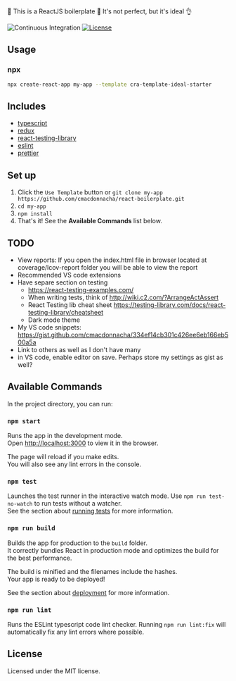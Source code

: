 🚀 This is a ReactJS boilerplate 🚀 It's not perfect, but it's ideal 👌

<!-- prettier-ignore-start -->
![Continuous Integration](https://github.com/cmacdonnacha/react-boilerplate/workflows/Continuous%20Integration/badge.svg)
[![License](https://img.shields.io/npm/l/cra-template-ideal-starter.svg)](https://github.com/cmacdonnacha/cra-template-ideal-starter/blob/master/LICENSE)
<!-- prettier-ignore-end -->

## Usage

### npx

```sh
npx create-react-app my-app --template cra-template-ideal-starter
```

## Includes

- [typescript][typescript]
- [redux][redux]
- [react-testing-library][react-testing-library]
- [eslint][eslint]
- [prettier][prettier]

## Set up

1. Click the `Use Template` button or `git clone my-app https://github.com/cmacdonnacha/react-boilerplate.git`
2. `cd my-app`
3. `npm install`
4. That's it! See the **Available Commands** list below.

## TODO

- View reports: If you open the index.html file in browser located at coverage/lcov-report folder you will be able to view the report
- Recommended VS code extensions
- Have separe section on testing
  - https://react-testing-examples.com/
  - When writing tests, think of http://wiki.c2.com/?ArrangeActAssert
  - React Testing lib cheat sheet https://testing-library.com/docs/react-testing-library/cheatsheet
  - Dark mode theme
- My VS code snippets: https://gist.github.com/cmacdonnacha/334ef14cb301c426ee6eb166eb500a5a
- Link to others as well as I don't have many
- in VS code, enable editor on save. Perhaps store my settings as gist as well?

## Available Commands

In the project directory, you can run:

### `npm start`

Runs the app in the development mode.<br />
Open [http://localhost:3000](http://localhost:3000) to view it in the browser.

The page will reload if you make edits.<br />
You will also see any lint errors in the console.

### `npm test`

Launches the test runner in the interactive watch mode. Use `npm run test-no-watch` to run tests without a watcher.<br />
See the section about [running tests](https://facebook.github.io/create-react-app/docs/running-tests) for more information.

### `npm run build`

Builds the app for production to the `build` folder.<br />
It correctly bundles React in production mode and optimizes the build for the best performance.

The build is minified and the filenames include the hashes.<br />
Your app is ready to be deployed!

See the section about [deployment](https://facebook.github.io/create-react-app/docs/deployment) for more information.

### `npm run lint`

Runs the ESLint typescript code lint checker. Running `npm run lint:fix` will automatically fix any lint errors where possible.

## License

Licensed under the MIT license.

<!-- prettier-ignore-start -->
[npm]: https://www.npmjs.com/
[node]: https://nodejs.org
[continuous-integration-badge]: https://github.com/cmacdonnacha/react-boilerplate/workflows/Continuous%20Integration/badge.svg
[package]: https://www.npmjs.com/package/cra-template-ideal-starter
[license-badge]: https://img.shields.io/npm/l/cmacdonnacha/cra-template-ideal-starter.svg?style=flat-square
[license]: https://github.com/cmacdonnacha/cra-template-ideal-starter/blob/master/LICENSE
[typescript]: https://github.com/microsoft/TypeScript
[redux]: https://github.com/reduxjs
[react-testing-library]: https://testing-library.com/docs/react-testing-library/intro
[github-watch-badge]: https://img.shields.io/github/watchers/cmacdonnacha/cra-template-ideal-starter.svg?style=social
[github-watch]: https://github.com/cmacdonnacha/cra-template-ideal-starter/watchers
[github-star-badge]: https://img.shields.io/github/stars/cmacdonnacha/cra-template-ideal-starter.svg?style=social
[github-star]: https://github.com/cmacdonnacha/cra-template-ideal-starter/stargazers
[cra]: https://github.com/facebook/create-react-app
[axios]: https://github.com/axios/axios
[eslint]: https://eslint.org/
[prettier]: https://prettier.io/docs/en/index.html
<!-- prettier-ignore-end -->
